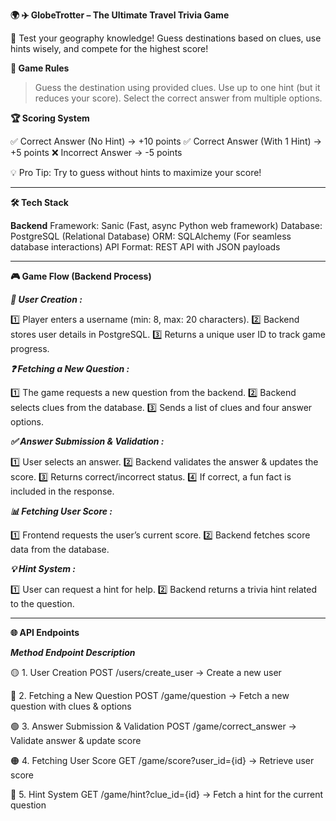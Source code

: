 ****🌍 ✈️ GlobeTrotter – The Ultimate Travel Trivia Game****



🚀 Test your geography knowledge! Guess destinations based on clues, use hints wisely, and compete for the highest score!


****🎯 Game Rules****
> Guess the destination using provided clues.
> Use up to one hint (but it reduces your score).
> Select the correct answer from multiple options.

****🏆 Scoring System****

✅ Correct Answer (No Hint) → +10 points
✅ Correct Answer (With 1 Hint) → +5 points
❌ Incorrect Answer → -5 points


💡 Pro Tip: Try to guess without hints to maximize your score!



----------------------------------------------------------------------------------



**🛠 Tech Stack**

**Backend**
Framework: Sanic (Fast, async Python web framework)
Database: PostgreSQL (Relational Database)
ORM: SQLAlchemy (For seamless database interactions)
API Format: REST API with JSON payloads



----------------------------------------------------------------------------------



****🎮 Game Flow (Backend Process)****

_**👤 User Creation :**_

1️⃣ Player enters a username (min: 8, max: 20 characters).
2️⃣ Backend stores user details in PostgreSQL.
3️⃣ Returns a unique user ID to track game progress.

_**❓ Fetching a New Question :**_

1️⃣ The game requests a new question from the backend.
2️⃣ Backend selects clues from the database.
3️⃣ Sends a list of clues and four answer options.

_**✅ Answer Submission & Validation :**_

1️⃣ User selects an answer.
2️⃣ Backend validates the answer & updates the score.
3️⃣ Returns correct/incorrect status.
4️⃣ If correct, a fun fact is included in the response.

_**📊 Fetching User Score :**_

1️⃣ Frontend requests the user’s current score.
2️⃣ Backend fetches score data from the database.

_**💡 Hint System :**_

1️⃣ User can request a hint for help.
2️⃣ Backend returns a trivia hint related to the question.



----------------------------------------------------------------------------------



****🌐 API Endpoints****

_**Method	Endpoint	Description**_

🟡 1. User Creation
POST /users/create_user → Create a new user

🔵 2. Fetching a New Question
POST /game/question → Fetch a new question with clues & options

🟢 3. Answer Submission & Validation
POST /game/correct_answer → Validate answer & update score

🟠 4. Fetching User Score
GET /game/score?user_id={id} → Retrieve user score

🔴 5. Hint System
GET /game/hint?clue_id={id} → Fetch a hint for the current question



